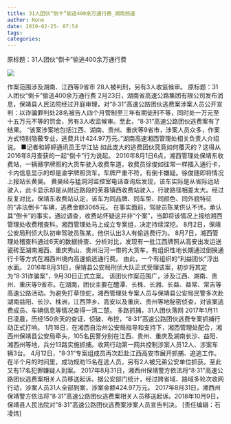 ```yaml
---
title: 31人团伙“倒卡”偷逃400余万通行费_湖南频道
author: None
date: 2019-02-25- 07:54
tags: 
categories: 
---
```

原标题：31人团伙“倒卡”偷逃400余万通行费
<!-- more -->
                
<img align="center" border="0" src="http://p2.ifengimg.com/a/2016/0810/204c433878d5cf9size1_w16_h16.png" />
                
            
作案范围涉及湖南、江西等9省市 28人被判刑，另有3人收监候审。
原标题：31人团伙“倒卡”偷逃400余万通行费
2月23日，湖南省高速公路集团有限公司发布消息，保靖县人民法院经过开庭审理，对“8·31”高速公路团伙逃费案涉案人员公开宣判：以诈骗罪判处28名被告人四个月管制至三年有期徒刑不等，同时处一万元至十五万元不等的罚金，另有3人收监候审。至此，“8·31”高速公路团伙逃费案有了结果。
“该案涉案地包括江西、湖南、贵州、重庆等9省市，涉案人员众多，作案方式特别隐蔽专业，逃费共计424.97万元。”湖南高速湘西管理处相关负责人介绍说。
■记者和婷婷通讯员王华江钻
如此庞大的逃费团伙究竟如何覆灭的？这得从2016年8月查获的一起“倒卡”行为说起。
2016年8月1日6点，湘西管理处保靖东收费站，一辆赣字牌照的大货车驶入收费车道，收费员徐俊如往常一样插入通行卡，卡内信息显示的却是渝字牌照货车，车牌严重不符，有倒卡嫌疑。徐俊随即将情况上报站长黄昊。
黄昊经与猛洞河监控室电话查询后发现，该车实际是从省际远站驶入，此卡显示却是从附近路段的芙蓉镇西收费站驶入，行驶路径相差太大。经过反复对比，保靖东收费站认定，该车为同品牌、同车型、同颜色、同外貌特征的“非法倒卡”车辆，逃费金额3065元。
在事实面前，驾驶员陈某供认不讳，承认其“倒卡”的事实。通过调查，收费站怀疑这并非“个案”，当即将该情况上报给湘西管理处收费稽查科。湘西管理处马上成立专案组，决定持续深挖。
8月2日，保靖公安局刑侦大队初审驾驶员陈某，他供认出3人有偷逃费行为。
8月7日，湘西管理处稽查科通过6天的数据排查、分析对比，发现有一批江西牌照从高安出发运送瓷砖至湖南湘西、重庆秀山、贵州沿河一带的大货车，有组织性地长期通过倒换通行卡等方式在湘西州境内高速偷逃通行费。
由此，一个有组织的“利益团伙”浮出水面。
2016年8月31日，保靖县公安局刑侦大队正式受理该案，初步将其定为“8·31诈骗案”，9月30日正式立案。
该团伙作案范围广，涉及江西、湖南、贵州、重庆等9省市。在湖南，团伙主要在醴潭、长株、长湘、长益、益常、常吉等高速公路活动。为避免打草惊蛇，湘西管理处专案人员与保靖县公安局民警多次赴湖南益阳、长沙、株洲，江西萍乡、高安以及重庆、贵州等地秘密侦查，对该案逃费成员、车辆信息等情况查得一清二楚。
多路抓捕，31人团伙落网
2017年1月11日凌晨，历经150余天的查证、侦破、布控，“8·31”高速公路团伙逃费专案抓捕行动正式打响。
1月18日，在湘西自治州公安局指导和支持下，湘西管理处配合，湘西州保靖县公安局牵头，105名民警分别在江西、贵州、重庆及湖南长沙、益阳、湘西州等地，兵分13路实施抓捕。收网行动第一网共控制涉案人员12人、涉案车辆3台。
4月12日，“8·31”专案组成员再次赶赴江西高安市展开抓捕、追逃工作。在半个月的时间里，成功规劝15名在逃人员，另有2人被兄弟公安单位抓获。至此又有17名犯罪嫌疑人到案。
2017年8月31日，湘西州保靖警方依法将“8·31”高速公路团伙逃费案相关人员移送起诉。据公安部门统计，经过跨省域、路域多轮次收网行动，涉案人员31人全部到案，涉案金额424.97万元。
2017年8月31日，湘西州保靖警方依法将“8·31”高速公路团伙逃费案相关人员移送起诉。2018年10月9日，保靖县人民法院对“8·31”高速公路团伙逃费案涉案人员宣告判决。
[责任编辑：石凌炜]
            
